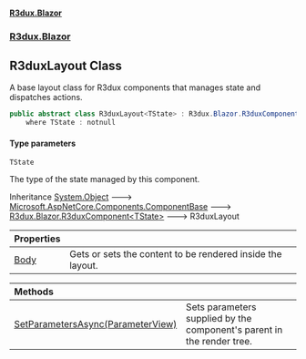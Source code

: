#### [R3dux.Blazor](R3dux.Blazor.md 'R3dux.Blazor')
### [R3dux.Blazor](R3dux.Blazor.md#R3dux.Blazor 'R3dux.Blazor')

## R3duxLayout<TState> Class

A base layout class for R3dux components that manages state and dispatches actions.

```csharp
public abstract class R3duxLayout<TState> : R3dux.Blazor.R3duxComponent<TState>
    where TState : notnull
```
#### Type parameters

<a name='R3dux.Blazor.R3duxLayout_TState_.TState'></a>

`TState`

The type of the state managed by this component.

Inheritance [System.Object](https://docs.microsoft.com/en-us/dotnet/api/System.Object 'System.Object') &#129106; [Microsoft.AspNetCore.Components.ComponentBase](https://docs.microsoft.com/en-us/dotnet/api/Microsoft.AspNetCore.Components.ComponentBase 'Microsoft.AspNetCore.Components.ComponentBase') &#129106; [R3dux.Blazor.R3duxComponent&lt;](R3duxComponent_TState_.md 'R3dux.Blazor.R3duxComponent<TState>')[TState](R3duxLayout_TState_.md#R3dux.Blazor.R3duxLayout_TState_.TState 'R3dux.Blazor.R3duxLayout<TState>.TState')[&gt;](R3duxComponent_TState_.md 'R3dux.Blazor.R3duxComponent<TState>') &#129106; R3duxLayout<TState>

| Properties | |
| :--- | :--- |
| [Body](R3duxLayout_TState_.Body.md 'R3dux.Blazor.R3duxLayout<TState>.Body') | Gets or sets the content to be rendered inside the layout. |

| Methods | |
| :--- | :--- |
| [SetParametersAsync(ParameterView)](R3duxLayout_TState_.SetParametersAsync(ParameterView).md 'R3dux.Blazor.R3duxLayout<TState>.SetParametersAsync(Microsoft.AspNetCore.Components.ParameterView)') | Sets parameters supplied by the component's parent in the render tree. |
